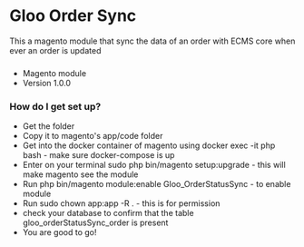 # Gloo Order Sync #

This a magento module that sync the data of an order with ECMS core when ever an order is updated

###  ###

* Magento module
* Version 1.0.0

### How do I get set up? ###

* Get the folder
* Copy it to magento's app/code folder
* Get into the docker container of magento using docker exec -it php bash - make sure docker-compose is up
* Enter on your terminal sudo php bin/magento setup:upgrade - this will make magento see the module
* Run php bin/magento module:enable Gloo_OrderStatusSync - to enable module
* Run sudo chown app:app -R . - this is for permission 
* check your database to confirm that the table gloo_orderStatusSync_order is present
* You are good to go!
